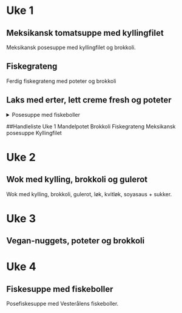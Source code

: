 # Uke 1
## Meksikansk tomatsuppe med kyllingfilet
Meksikansk posesuppe med kyllingfilet og brokkoli.
## Fiskegrateng
Ferdig fiskegrateng med poteter og brokkoli
## Laks med erter, lett creme fresh og poteter
<details>
  <summary>Posesuppe med fiskeboller</summary>

  ## Ingrendienser
  
  ## Framgangsmåte
  
</details>

##Handleliste Uke 1
Mandelpotet
Brokkoli
Fiskegrateng
Meksikansk posesuppe
Kyllingfilet

# Uke 2
## Wok med kylling, brokkoli og gulerot
Wok med kylling, brokkoli, gulerot, løk, kvitløk, soyasaus + sukker.

# Uke 3
## Vegan-nuggets, poteter og brokkoli

# Uke 4
## Fiskesuppe med fiskeboller
Posefiskesuppe med Vesterålens fiskeboller.